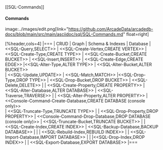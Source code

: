 [[SQL-Commands]]
#### Commands 
image:../images/edit.png[link="https://github.com/ArcadeData/arcadedb-docs/blob/main/src/main/asciidoc/sql/SQL-Commands.md" float=right]

[%header,cols=4]
|===
| CRUD | Graph | Schema & Indexes | Database 
| <<SQL-Query,SELECT>> | <<SQL-Create-Vertex,CREATE VERTEX>> | <<SQL-Create-Type,CREATE TYPE>> | <<SQL-Create-Bucket,CREATE BUCKET>> 
| <<SQL-Insert,INSERT>> | <<SQL-Create-Edge,CREATE EDGE>> |<<SQL-Alter-Type,ALTER TYPE>> | <<SQL-Alter-Bucket,ALTER BUCKET>>   
| <<SQL-Update,UPDATE>> | <<SQL-Match,MATCH>>  |<<SQL-Drop-Type,DROP TYPE>> | <<SQL-Drop-Bucket,DROP BUCKET>> 
| <<SQL-Delete,DELETE>> |  | <<SQL-Create-Property,CREATE PROPERTY>> | <<SQL-Alter-Database,ALTER DATABASE>>
| <<SQL-Traverse,TRAVERSE>> |  |  <<SQL-Alter-Property,ALTER PROPERTY>> | <<Console-Command-Create-Database,CREATE DATABASE (console only)>>   
| <<SQL-Truncate-Type,TRUNCATE TYPE>> |  | <<SQL-Drop-Property,DROP PROPERTY>> | <<Console-Command-Drop-Database,DROP DATABASE (console only)>> 
| <<SQL-Truncate-Bucket,TRUNCATE BUCKET>> | | <<SQL-Create-Index,CREATE INDEX>> |  <<SQL-Backup-Database,BACKUP DATABASE>>
| | | <<SQL-Rebuild-Index,REBUILD INDEX>>  |   |  <<SQL-Import-Database,IMPORT DATABASE>>
|  | |<<SQL-Drop-Index,DROP INDEX>>  |  | <<SQL-Export-Database,EXPORT DATABASE>>
|===